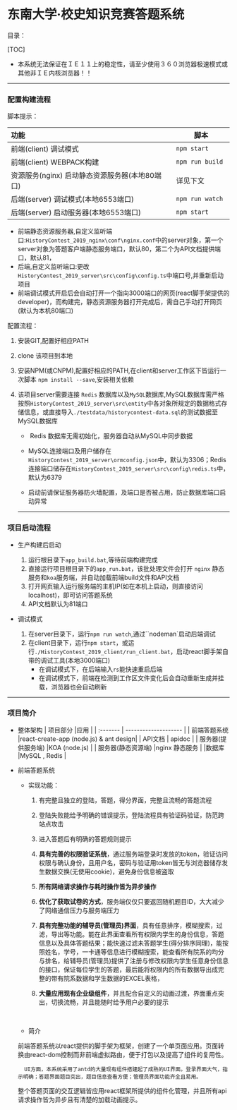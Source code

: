 #  东南大学·校史知识竞赛答题系统

目录：

[TOC]

- 本系统无法保证在ＩＥ１１上的稳定性，请至少使用３６０浏览器极速模式或其他非ＩＥ内核浏览器！！

---
### 配置构建流程

脚本提示：

|   功能       |脚本        |
| :------- | -------------------- |
| 前端(client)  调试模式 |   ` npm start   `   |
| 前端(client)  WEBPACK构建 | `npm run build `|
| 资源服务(nginx)  启动静态资源服务器(本地80端口) |详见下文|
| 后端(server)  调试模式(本地6553端口) | `npm run watch `|
| 后端(server)  启动服务器(本地6553端口) |`npm start` |
   - 前端静态资源服务器,自定义监听端口:`HistoryContest_2019_nginx\conf\nginx.conf`中的server对象，第一个server对象为答题客户端静态服务端口，默认80，第二个为API文档提供端口，默认81，
   - 后端,自定义监听端口:更改`HistoryContest_2019_server\src\config\config.ts`中端口号,并重新启动项目
   - 前端调试模式开启后会自动打开一个指向3000端口的网页(react脚手架提供的developer)，而构建完，静态资源服务器打开完成后，需自己手动打开网页(默认为本机80端口)

配置流程：
1. 安装GIT,配置好相应PATH

2. clone 该项目到本地

3. 安装NPM(或CNPM),配置好相应的PATH,在client和server工作区下皆运行一次脚本 `npm install --save`,安装相关依赖

4. 该项目server需要连接 `Redis` 数据库以及`MySQL`数据库,MySQL数据库需严格按照`HistoryContest_2019_server\src\entity`中各对象所规定的数据格式存储信息，或直接导入`./testdata/historycontest-data.sql`的测试数据至MySQL数据库 

   - ​	Redis 数据库无需初始化，服务器自动从MySQL中同步数据

   - ​	MySQL连接端口及用户储存在`HistoryContest_2019_server\ormconfig.json`中，默认为3306；Redis 连接端口储存在`HistoryContest_2019_server\src\config\redis.ts`中，默认为6379
   - 启动前请保证服务器防火墙配置，及端口是否被占用，防止数据库端口启动异常

   ---
### 项目启动流程

- 生产构建后启动

	1. 运行根目录下`app_build.bat`,等待前端构建完成
	2. 直接运行项目根目录下的`app_run.bat`，该批处理文件会打开 `nginx` 静态服务和`koa`服务端，并自动加载前端build文件和API文档
	3. 打开网页输入运行服务端的主机IP(如在本机上启动，则直接访问localhost)，即可访问答题系统
	4. API文档默认为81端口
- 调试模式
  1. 在server目录下，运行`npm run watch`,通过``nodeman`启动后端调试
  2. 在client目录下，运行`npm start`，或运行`./HistoryContest_2019_client/run_client.bat`，启动react脚手架自带的调试工具(本地3000端口)
     - 在调试模式下，在后端输入`rs`能快速重启后端
     - 在调试模式下，前端在检测到工作区文件变化后会自动重新生成并挂载，浏览器也会自动刷新
---
###  项目简介


- 整体架构
   | 项目部分 |应用 |
   | :------- | -------------------- |
   | 前端答题系统 |react-create-app (node.js) & ant design|
   | API文档 | apidoc |
   | 服务器(提供服务端)  |KOA (node.js) |
   | 服务器(静态资源端) |nginx 静态服务 |
   |数据库 |MySQL , Redis |

- 前端答题系统
   - 实现功能：
		1. 有完整且独立的登陆，答题，得分界面，完整且流畅的答题流程
		
		3. 登陆失败能给予明确的错误提示，登陆流程具有验证码验证，防范跨站点攻击
		
		4. 进入答题后有明确的答题规则提示

		5. **具有完善的权限验证系统**，通过服务端登录时发放的token，验证访问权限与确认身份，且用户名，密码与验证用token皆无与浏览器储存发生数据交换(无使用cookie)，避免身份信息被盗取
	
		6. **所有网络请求操作与耗时操作皆为异步操作**
	
		7. **优化了获取试卷的方式**，服务端仅仅只要返回随机题目ID，大大减少了网络通信压力与服务端压力
   
		8. **具有完整功能的辅导员(管理员)界面**，具有任意排序，模糊搜索，过滤，导出等功能。能在此界面查看所有权限内学生的身份信息，答题信息以及具体答题结果；能快速过滤未答题学生(得分排序同理)，能按照姓名，学号，一卡通等信息进行模糊搜索，能查看所有院系的均分与排名，给辅导员(管理员)提供了注册与修改权限内学生任意身份信息的接口，保证每位学生的答题，最后能将权限内的所有数据导出成完整的带有院系数据和学生数据的EXCEL表格，
   
		8. **大量应用现有企业级组件**，并且配合自定义的动画过渡，界面重点突出，切换流畅，并且能随时给予用户必要的提示
   
		   ​      
   
	- 简介
     
     ​	前端答题系统以react提供的脚手架为框架，创建了一个单页面应用。页面转换由react-dom控制而非前端虚拟路由，便于打包以及提高了组件的复用性。
     
        UI方面，本系统采用了antd的大量现有组件搭建起了成熟的UI界面。登录界面大气，指示明确；答题界面题目突出，题目信息查看方便；管理员界面功能齐全且易用。
     
     ​	整个答题页面的交互逻辑皆应用react框架所提供的组件化管理，并且所有api请求操作皆为异步且有清楚的加载动画提示。
   

